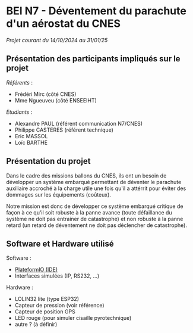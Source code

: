 # BEI N7 - Déventement du parachute d'un aérostat du CNES

_Projet courant du 14/10/2024 au 31/01/25_

## Présentation des participants impliqués sur le projet

_Référents_ : 
- Frédéri Mirc (côté CNES)
- Mme Ngueuveu (côté ENSEEIHT)

_Etudiants_ : 
- Alexandre PAUL (référent communication N7/CNES)
- Philippe CASTERES (référent technique)
- Eric MASSOL
- Loïc BARTHE

## Présentation du projet

Dans le cadre des missions ballons du CNES, ils ont un besoin de développer un système embarqué permettant de déventer le parachute auxiliaire accroché à la charge utile une fois qu'il a attérrit pour éviter des dommages sur les équipements (coûteux). 

Notre mission est donc de développer ce système embarqué critique de façon à ce qu'il soit robuste à la panne avance (toute défaillance du système ne doit pas entrainer de catastrophe) et non robuste à la panne retard (un retard de déventement ne doit pas déclencher de catastrophe). 

## Software et Hardware utilisé

Software :
- [PlateformIO (IDE)](https://docs.platformio.org/en/latest/integration/ide/vscode.html#quick-start)
- Interfaces simulées (IP, RS232, ...)

Hardware :
- LOLIN32 lite (type ESP32)
- Capteur de pression (voir référence)
- Capteur de position GPS
- LED rouge (pour simuler cisaille pyrotechnique)
- autre ? (à définir)
